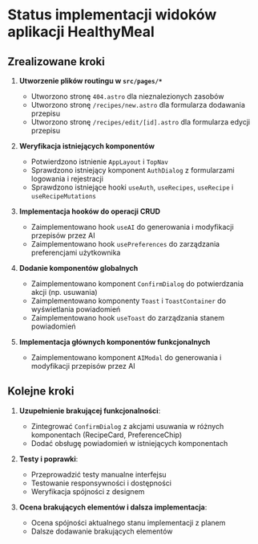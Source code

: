 # Status implementacji widoków aplikacji HealthyMeal

## Zrealizowane kroki

1. **Utworzenie plików routingu w `src/pages/*`**
   - Utworzono stronę `404.astro` dla nieznalezionych zasobów
   - Utworzono stronę `/recipes/new.astro` dla formularza dodawania przepisu
   - Utworzono stronę `/recipes/edit/[id].astro` dla formularza edycji przepisu

2. **Weryfikacja istniejących komponentów**
   - Potwierdzono istnienie `AppLayout` i `TopNav`
   - Sprawdzono istniejący komponent `AuthDialog` z formularzami logowania i rejestracji
   - Sprawdzono istniejące hooki `useAuth`, `useRecipes`, `useRecipe` i `useRecipeMutations`

3. **Implementacja hooków do operacji CRUD**
   - Zaimplementowano hook `useAI` do generowania i modyfikacji przepisów przez AI
   - Zaimplementowano hook `usePreferences` do zarządzania preferencjami użytkownika

4. **Dodanie komponentów globalnych**
   - Zaimplementowano komponent `ConfirmDialog` do potwierdzania akcji (np. usuwania)
   - Zaimplementowano komponenty `Toast` i `ToastContainer` do wyświetlania powiadomień
   - Zaimplementowano hook `useToast` do zarządzania stanem powiadomień

5. **Implementacja głównych komponentów funkcjonalnych**
   - Zaimplementowano komponent `AIModal` do generowania i modyfikacji przepisów przez AI

## Kolejne kroki

1. **Uzupełnienie brakującej funkcjonalności**:
   - Zintegrować `ConfirmDialog` z akcjami usuwania w różnych komponentach (RecipeCard, PreferenceChip)
   - Dodać obsługę powiadomień w istniejących komponentach

2. **Testy i poprawki**:
   - Przeprowadzić testy manualne interfejsu
   - Testowanie responsywności i dostępności
   - Weryfikacja spójności z designem

3. **Ocena brakujących elementów i dalsza implementacja**:
   - Ocena spójności aktualnego stanu implementacji z planem
   - Dalsze dodawanie brakujących elementów